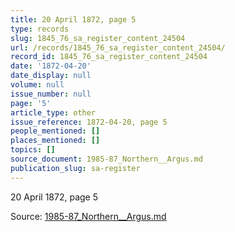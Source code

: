 ```yaml
---
title: 20 April 1872, page 5
type: records
slug: 1845_76_sa_register_content_24504
url: /records/1845_76_sa_register_content_24504/
record_id: 1845_76_sa_register_content_24504
date: '1872-04-20'
date_display: null
volume: null
issue_number: null
page: '5'
article_type: other
issue_reference: 1872-04-20, page 5
people_mentioned: []
places_mentioned: []
topics: []
source_document: 1985-87_Northern__Argus.md
publication_slug: sa-register
---
```


20 April 1872, page 5

Source: [1985-87_Northern__Argus.md](/downloads/markdown/1985-87_Northern__Argus.md)
